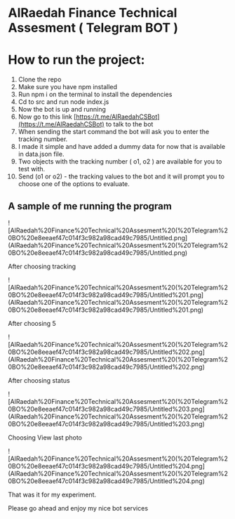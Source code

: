 # AlRaedah Finance Technical Assesment ( Telegram BOT )

# How to run the project:

1. Clone the repo
2. Make sure you have npm installed 
3. Run npm i on the terminal to install the dependencies
4. Cd to src and run node index.js
5. Now the bot is up and running
6. Now go to this link [https://t.me/AlRaedahCSBot](https://t.me/AlRaedahCSBot) to talk to the bot
7. When sending the start command the bot will ask you to enter the tracking number. 
8. I made it simple and have added a dummy data for now that is available in data.json file.
9. Two objects with the tracking number ( o1, o2 ) are available for you to test with.
10. Send (o1 or o2) - the tracking values to the bot and it will prompt you to choose one of the options to evaluate. 

## A sample of me running the program

![AlRaedah%20Finance%20Technical%20Assesment%20(%20Telegram%20BO%20e8eeaef47c014f3c982a98cad49c7985/Untitled.png](AlRaedah%20Finance%20Technical%20Assesment%20(%20Telegram%20BO%20e8eeaef47c014f3c982a98cad49c7985/Untitled.png)

After choosing tracking

![AlRaedah%20Finance%20Technical%20Assesment%20(%20Telegram%20BO%20e8eeaef47c014f3c982a98cad49c7985/Untitled%201.png](AlRaedah%20Finance%20Technical%20Assesment%20(%20Telegram%20BO%20e8eeaef47c014f3c982a98cad49c7985/Untitled%201.png)

After choosing 5

![AlRaedah%20Finance%20Technical%20Assesment%20(%20Telegram%20BO%20e8eeaef47c014f3c982a98cad49c7985/Untitled%202.png](AlRaedah%20Finance%20Technical%20Assesment%20(%20Telegram%20BO%20e8eeaef47c014f3c982a98cad49c7985/Untitled%202.png)

After choosing status

![AlRaedah%20Finance%20Technical%20Assesment%20(%20Telegram%20BO%20e8eeaef47c014f3c982a98cad49c7985/Untitled%203.png](AlRaedah%20Finance%20Technical%20Assesment%20(%20Telegram%20BO%20e8eeaef47c014f3c982a98cad49c7985/Untitled%203.png)

Choosing View last photo 

![AlRaedah%20Finance%20Technical%20Assesment%20(%20Telegram%20BO%20e8eeaef47c014f3c982a98cad49c7985/Untitled%204.png](AlRaedah%20Finance%20Technical%20Assesment%20(%20Telegram%20BO%20e8eeaef47c014f3c982a98cad49c7985/Untitled%204.png)

That was it for my experiment. 

Please go ahead and enjoy my nice bot services
